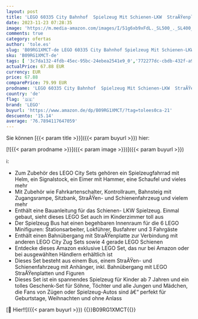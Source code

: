 ```yaml
---
layout: post
title: 'LEGO 60335 City Bahnhof  Spielzeug Mit Schienen-LKW  StraÃŸenplatte  Schienensegmenten  Spielzeugbus Und Minifiguren  Geschenk Für Kinder  Jungen Und Mädchen  Kombinierbar Mit Anderen Sets'
date: 2023-11-23 07:28:35
image: 'https://m.media-amazon.com/images/I/51g6xb9xFdL._SL500_._SL400_.jpg'
comments: true
category: ofertas
author: 'tole.es'
slug: 'B09RG1XMCT-de LEGO 60335 City Bahnhof Spielzeug Mit Schienen-LKW...'
sku: 'B09RG1XMCT-de'
tags: [ '3c7da132-4fdb-45ec-95bc-24ebea2541e9_0','772277dc-cbdb-432f-a915-25a321e9ed8c_0','772277dc-cbdb-432f-a915-25a321e9ed8c_3901','Arborist Merchandising Root','Bauspielzeug & Konstruktionsspielzeug','Bauspielzeugsets','Custom Stores','LEGO','Lego City','Self Service','Special Features Stores','Spielzeug','Xmas23 Most wanted Toys','lego','🇩🇪', ]
actualPrice: 67.88 EUR
currency: EUR
price: 67.88
comparePrice: 79.99 EUR
prodname: 'LEGO 60335 City Bahnhof  Spielzeug Mit Schienen-LKW  StraÃŸenplatte  Schienensegmenten  Spielzeugbus Und Minifiguren  Geschenk Für Kinder  Jungen Und Mädchen  Kombinierbar Mit Anderen Sets'
country: 'de'
flag: '🇩🇪'
brand: 'LEGO'
buyurl: 'https://www.amazon.de/dp/B09RG1XMCT/?tag=tolees0ca-21'
descuento: '15.14'
average: '76.7894117647059'
---
```


Sie können [{{< param title >}}]({{< param buyurl >}}) hier:

[![{{< param prodname >}}]({{< param image >}})]({{< param buyurl >}})

ℹ️:

- Zum Zubehör des LEGO City Sets gehören ein Spielzeugfahrrad mit Helm, ein Signalstock, ein Eimer mit Hammer, eine Schaufel und vieles mehr
- Mit Zubehör wie Fahrkartenschalter, Kontrollraum, Bahnsteig mit Zugangsrampe, Sitzbank, StraÃŸen- und Schienenfahrzeug und vielem mehr
- Enthält eine Bauanleitung für das Schienen- LKW Spielzeug. Einmal gebaut, sieht dieses LEGO Set auch im Kinderzimmer toll aus
- Der Spielzeug Bus hat einen begehbaren Innenraum für die 6 LEGO Minifiguren: Stationsarbeiter, Lokführer, Busfahrer und 3 Fahrgäste
- Enthält einen Bahnübergang mit StraÃŸenplatte zur Verbindung mit anderen LEGO City Zug Sets sowie 4 gerade LEGO Schienen
- Entdecke dieses Amazon exklusive LEGO Set, das nur bei Amazon oder bei ausgewählten Händlern erhältlich ist
- Dieses Set besteht aus einem Bus, einem StraÃŸen- und Schienenfahrzeug mit Anhänger, inkl. Bahnübergang mit LEGO StraÃŸenplatten und Figuren
- Dieses Set ist ein spannendes Spielzeug für Kinder ab 7 Jahren und ein tolles Geschenk-Set für Söhne, Töchter und alle Jungen und Mädchen, die Fans von Zügen oder Spielzeug-Autos sind â€“ perfekt für Geburtstage, Weihnachten und ohne Anlass

[🛒 Hier!!]({{< param buyurl >}})
{{<world>}}B09RG1XMCT{{</world>}}
